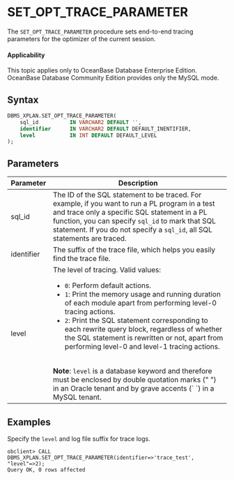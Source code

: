 # SET_OPT_TRACE_PARAMETER

The `SET_OPT_TRACE_PARAMETER` procedure sets end-to-end tracing parameters for the optimizer of the current session.

  <main id="notice" >
    <h4>Applicability</h4>
    <p>This topic applies only to OceanBase Database Enterprise Edition. OceanBase Database Community Edition provides only the MySQL mode. </p>
  </main>

## Syntax

```sql
DBMS_XPLAN.SET_OPT_TRACE_PARAMETER(
    sql_id          IN VARCHAR2 DEFAULT '',
    identifier      IN VARCHAR2 DEFAULT DEFAULT_INENTIFIER,
    level           IN INT DEFAULT DEFAULT_LEVEL
);
```

## Parameters

| Parameter | Description |
| --- | --- |
| sql_id | The ID of the SQL statement to be traced. For example, if you want to run a PL program in a test and trace only a specific SQL statement in a PL function, you can specify `sql_id` to mark that SQL statement. If you do not specify a `sql_id`, all SQL statements are traced.  |
| identifier | The suffix of the trace file, which helps you easily find the trace file.  |
| level | The level of tracing. Valid values:<ul> <li>`0`: Perform default actions. </li> <li> `1`: Print the memory usage and running duration of each module apart from performing level-0 tracing actions. </li> <li>`2`: Print the SQL statement corresponding to each rewrite query block, regardless of whether the SQL statement is rewritten or not, apart from performing level-0 and level-1 tracing actions. </li></ul><br> **Note**: `level` is a database keyword and therefore must be enclosed by double quotation marks (" ") in an Oracle tenant and by grave accents (\` \`) in a MySQL tenant.  |

## Examples

Specify the `level` and log file suffix for trace logs.

```shell
obclient> CALL DBMS_XPLAN.SET_OPT_TRACE_PARAMETER(identifier=>'trace_test', "level"=>2);
Query OK, 0 rows affected
```
